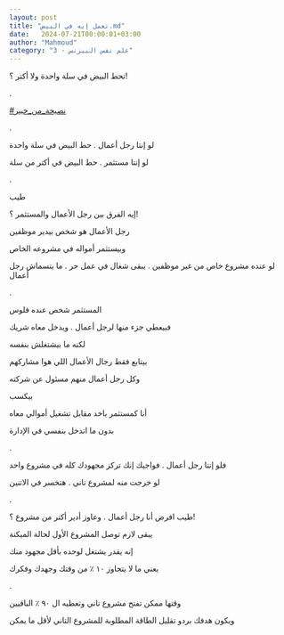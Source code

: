 ```yaml
---
layout: post
title: "تعمل إيه في البيض.md"
date:   2024-07-21T00:00:01+03:00
author: "Mahmoud"
category: "3 - علم نفس البيزنس"
---
```

تحط البيض في سلة واحدة ولا أكتر ؟!

.

[<u>\#نصيحة_من_خبير</u>](https://www.facebook.com/hashtag/%D9%86%D8%B5%D9%8A%D8%AD%D8%A9_%D9%85%D9%86_%D8%AE%D8%A8%D9%8A%D8%B1?__eep__=6&__cft__%5b0%5d=AZWwz_h2IXwCOomXRzCKOPSwAP_-7ButjI4PUAJ4-QEaJobQ2sGGiP8ajp9f7NB_0rHiDn5IyIV2bSOsdDlZLSAMcK3UFdIVri0m6aMx1ada3_yLkd0NpyjPJWaE5xyNlMUtrRcK8vstvGkKdAMLCgWRym6qgp9ipWlIcvfQr0grSg&__tn__=*NK-R)

.

لو إنتا رجل أعمال . حط البيض في سلة واحدة

لو إنتا مستثمر . حط البيض في أكتر من سلة

.

طيب

إيه الفرق بين رجل الأعمال والمستثمر ؟!

رجل الأعمال هو شخص بيدير موظفين

وبيستثمر أمواله في مشروعه الخاص

لو عنده مشروع خاص من غير موظفين . يبقى شغال في عمل حر .
ما يتسماش رجل أعمال

.

المستثمر شخص عنده فلوس

فبيعطي جزء منها لرجل أعمال . ويدخل معاه شريك

لكنه ما بيشتغلش بنفسه

بيتابع فقط رجال الأعمال اللي هوا مشاركهم

وكل رجل أعمال منهم مسئول عن شركته

بيكسب

أنا كمستثمر باخد مقابل تشغيل أموالي معاه

بدون ما اتدخل بنفسي في الإدارة

.

فلو إنتا رجل أعمال . فواجبك إنك تركز مجهودك كله في مشروع
واحد

لو خرجت منه لمشروع تاني . هتخسر في الاتنين

.

طيب افرض أنا رجل أعمال . وعاوز أدير أكتر من مشروع
؟!

يبقى لازم توصل المشروع الأول لحالة الميكنة

إنه يقدر يشتغل لوحده بأقل مجهود منك

يعني ما لا يتجاوز ١٠ ٪ من وقتك وجهدك وفكرك

.

وقتها ممكن تفتح مشروع تاني وتعطيه ال ٩٠ ٪
الباقيين

ويكون هدفك بردو تقليل الطاقة المطلوبة للمشروع التاني
لأقل ما يمكن
